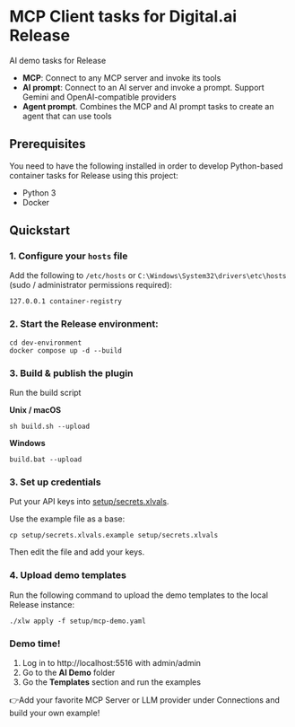 # MCP Client tasks for Digital.ai Release

AI demo tasks for Release

* **MCP**: Connect to any MCP server and invoke its tools
* **AI prompt**: Connect to an AI server and invoke a prompt. Support Gemini and OpenAI-compatible providers
* **Agent prompt**. Combines the MCP and AI prompt tasks to create an agent that can use tools

## Prerequisites

You need to have the following installed in order to develop Python-based container tasks for Release using this
project:

* Python 3
* Docker

## Quickstart

### 1. Configure your `hosts` file

Add the following to `/etc/hosts` or `C:\Windows\System32\drivers\etc\hosts` (sudo / administrator permissions
required):

    127.0.0.1 container-registry

### 2. Start the Release environment:

```commandline
cd dev-environment
docker compose up -d --build
```

### 3. Build & publish the plugin

Run the build script

**Unix / macOS**

```commandline
sh build.sh --upload
```

**Windows**

```commandline
build.bat --upload
```

### 3. Set up credentials

Put your API keys into [setup/secrets.xlvals](setup/secrets.xlvals).

Use the example file as a base:

```commandline
cp setup/secrets.xlvals.example setup/secrets.xlvals
```

Then edit the file and add your keys.

### 4. Upload demo templates

Run the following command to upload the demo templates to the local Release instance:

```commandline
./xlw apply -f setup/mcp-demo.yaml
```

### Demo time!

1. Log in to http://localhost:5516 with admin/admin
2. Go to the **AI Demo** folder
3. Go the **Templates** section and run the examples

👉Add your favorite MCP Server or LLM provider under Connections and build your own example!

